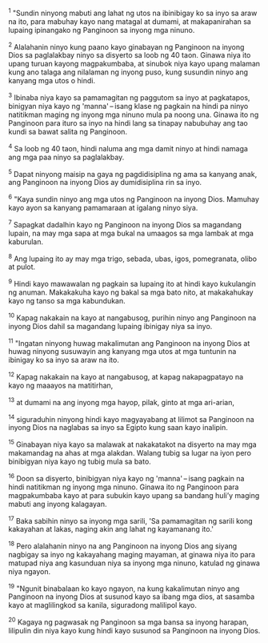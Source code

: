 <sup>1</sup>
"Sundin ninyong mabuti ang lahat ng utos na ibinibigay ko sa inyo sa araw na ito, para mabuhay kayo nang matagal at dumami, at makapanirahan sa lupaing ipinangako ng Panginoon sa inyong mga ninuno. 

<sup>2</sup>
Alalahanin ninyo kung paano kayo ginabayan ng Panginoon na inyong Dios sa paglalakbay ninyo sa disyerto sa loob ng 40 taon. Ginawa niya ito upang turuan kayong magpakumbaba, at sinubok niya kayo upang malaman kung ano talaga ang nilalaman ng inyong puso, kung susundin ninyo ang kanyang mga utos o hindi. 

<sup>3</sup>
Ibinaba niya kayo sa pamamagitan ng paggutom sa inyo at pagkatapos, binigyan niya kayo ng 'manna' – isang klase ng pagkain na hindi pa ninyo natitikman maging ng inyong mga ninuno mula pa noong una. Ginawa ito ng Panginoon para ituro sa inyo na hindi lang sa tinapay nabubuhay ang tao kundi sa bawat salita ng Panginoon. 

<sup>4</sup>
Sa loob ng 40 taon, hindi naluma ang mga damit ninyo at hindi namaga ang mga paa ninyo sa paglalakbay. 

<sup>5</sup>
Dapat ninyong maisip na gaya ng pagdidisiplina ng ama sa kanyang anak, ang Panginoon na inyong Dios ay dumidisiplina rin sa inyo. 

<sup>6</sup>
"Kaya sundin ninyo ang mga utos ng Panginoon na inyong Dios. Mamuhay kayo ayon sa kanyang pamamaraan at igalang ninyo siya. 

<sup>7</sup>
Sapagkat dadalhin kayo ng Panginoon na inyong Dios sa magandang lupain, na may mga sapa at mga bukal na umaagos sa mga lambak at mga kaburulan. 

<sup>8</sup>
Ang lupaing ito ay may mga trigo, sebada, ubas, igos, pomegranata, olibo at pulot. 

<sup>9</sup>
Hindi kayo mawawalan ng pagkain sa lupaing ito at hindi kayo kukulangin ng anuman. Makakakuha kayo ng bakal sa mga bato nito, at makakahukay kayo ng tanso sa mga kabundukan. 

<sup>10</sup>
Kapag nakakain na kayo at nangabusog, purihin ninyo ang Panginoon na inyong Dios dahil sa magandang lupaing ibinigay niya sa inyo. 

<sup>11</sup>
"Ingatan ninyong huwag makalimutan ang Panginoon na inyong Dios at huwag ninyong susuwayin ang kanyang mga utos at mga tuntunin na ibinigay ko sa inyo sa araw na ito. 

<sup>12</sup>
Kapag nakakain na kayo at nangabusog, at kapag nakapagpatayo na kayo ng maaayos na matitirhan, 

<sup>13</sup>
at dumami na ang inyong mga hayop, pilak, ginto at mga ari-arian, 

<sup>14</sup>
siguraduhin ninyong hindi kayo magyayabang at lilimot sa Panginoon na inyong Dios na naglabas sa inyo sa Egipto kung saan kayo inalipin. 

<sup>15</sup>
Ginabayan niya kayo sa malawak at nakakatakot na disyerto na may mga makamandag na ahas at mga alakdan. Walang tubig sa lugar na iyon pero binibigyan niya kayo ng tubig mula sa bato. 

<sup>16</sup>
Doon sa disyerto, binibigyan niya kayo ng 'manna' – isang pagkain na hindi natitikman ng inyong mga ninuno. Ginawa ito ng Panginoon para magpakumbaba kayo at para subukin kayo upang sa bandang huliʼy maging mabuti ang inyong kalagayan. 

<sup>17</sup>
Baka sabihin ninyo sa inyong mga sarili, 'Sa pamamagitan ng sarili kong kakayahan at lakas, naging akin ang lahat ng kayamanang ito.' 

<sup>18</sup>
Pero alalahanin ninyo na ang Panginoon na inyong Dios ang siyang nagbigay sa inyo ng kakayahang maging mayaman, at ginawa niya ito para matupad niya ang kasunduan niya sa inyong mga ninuno, katulad ng ginawa niya ngayon. 

<sup>19</sup>
"Ngunit binabalaan ko kayo ngayon, na kung kakalimutan ninyo ang Panginoon na inyong Dios at susunod kayo sa ibang mga dios, at sasamba kayo at maglilingkod sa kanila, siguradong malilipol kayo. 

<sup>20</sup>
Kagaya ng pagwasak ng Panginoon sa mga bansa sa inyong harapan, lilipulin din niya kayo kung hindi kayo susunod sa Panginoon na inyong Dios.
